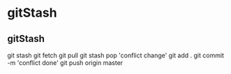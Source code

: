 # gitStash
gitStash
-------------------------
git stash 
git fetch 
git pull 
git stash pop
'conflict change'
git add .
git commit -m 'conflict done'
git push origin master